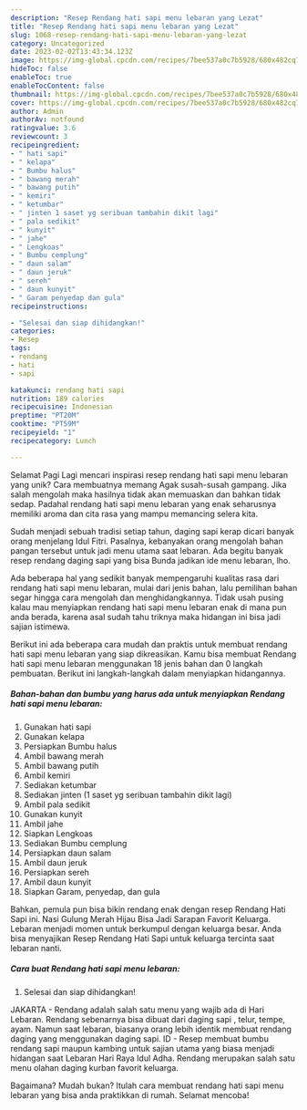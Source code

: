 ```yaml
---
description: "Resep Rendang hati sapi menu lebaran yang Lezat"
title: "Resep Rendang hati sapi menu lebaran yang Lezat"
slug: 1068-resep-rendang-hati-sapi-menu-lebaran-yang-lezat
category: Uncategorized
date: 2023-02-02T13:43:34.123Z
image: https://img-global.cpcdn.com/recipes/7bee537a0c7b5928/680x482cq70/rendang-hati-sapi-menu-lebaran-foto-resep-utama.jpg
hideToc: false
enableToc: true
enableTocContent: false
thumbnail: https://img-global.cpcdn.com/recipes/7bee537a0c7b5928/680x482cq70/rendang-hati-sapi-menu-lebaran-foto-resep-utama.jpg
cover: https://img-global.cpcdn.com/recipes/7bee537a0c7b5928/680x482cq70/rendang-hati-sapi-menu-lebaran-foto-resep-utama.jpg
author: Admin
authorAv: notfound
ratingvalue: 3.6
reviewcount: 3
recipeingredient:
- " hati sapi"
- " kelapa"
- " Bumbu halus"
- " bawang merah"
- " bawang putih"
- " kemiri"
- " ketumbar"
- " jinten 1 saset yg seribuan tambahin dikit lagi"
- " pala sedikit"
- " kunyit"
- " jahe"
- " Lengkoas"
- " Bumbu cemplung"
- " daun salam"
- " daun jeruk"
- " sereh"
- " daun kunyit"
- " Garam penyedap dan gula"
recipeinstructions:

- "Selesai dan siap dihidangkan!"
categories:
- Resep
tags:
- rendang
- hati
- sapi

katakunci: rendang hati sapi 
nutrition: 189 calories
recipecuisine: Indonesian
preptime: "PT20M"
cooktime: "PT59M"
recipeyield: "1"
recipecategory: Lunch

---
```



Selamat Pagi Lagi mencari inspirasi resep rendang hati sapi menu lebaran yang unik? Cara membuatnya memang Agak susah-susah gampang. Jika salah mengolah maka hasilnya tidak akan memuaskan dan bahkan tidak sedap. Padahal rendang hati sapi menu lebaran yang enak seharusnya memiliki aroma dan cita rasa yang mampu memancing selera kita.


Sudah menjadi sebuah tradisi setiap tahun, daging sapi kerap dicari banyak orang menjelang Idul Fitri. Pasalnya, kebanyakan orang mengolah bahan pangan tersebut untuk jadi menu utama saat lebaran. Ada begitu banyak resep rendang daging sapi yang bisa Bunda jadikan ide menu lebaran, lho.

Ada beberapa hal yang sedikit banyak mempengaruhi kualitas rasa dari rendang hati sapi menu lebaran, mulai dari jenis bahan, lalu pemilihan bahan segar hingga cara mengolah dan menghidangkannya. Tidak usah pusing kalau mau menyiapkan rendang hati sapi menu lebaran enak di mana pun anda berada, karena asal sudah tahu triknya maka hidangan ini bisa jadi sajian istimewa.


Berikut ini ada beberapa cara mudah dan praktis untuk membuat rendang hati sapi menu lebaran yang siap dikreasikan. Kamu bisa membuat Rendang hati sapi menu lebaran menggunakan 18 jenis bahan dan 0 langkah pembuatan. Berikut ini langkah-langkah dalam menyiapkan hidangannya.

<!--inarticleads1-->

##### Bahan-bahan dan bumbu yang harus ada untuk menyiapkan Rendang hati sapi menu lebaran:

1. Gunakan  hati sapi
1. Gunakan  kelapa
1. Persiapkan  Bumbu halus
1. Ambil  bawang merah
1. Ambil  bawang putih
1. Ambil  kemiri
1. Sediakan  ketumbar
1. Sediakan  jinten (1 saset yg seribuan tambahin dikit lagi)
1. Ambil  pala sedikit
1. Gunakan  kunyit
1. Ambil  jahe
1. Siapkan  Lengkoas
1. Sediakan  Bumbu cemplung
1. Persiapkan  daun salam
1. Ambil  daun jeruk
1. Persiapkan  sereh
1. Ambil  daun kunyit
1. Siapkan  Garam, penyedap, dan gula


Bahkan, pemula pun bisa bikin rendang enak dengan resep Rendang Hati Sapi ini. Nasi Gulung Merah Hijau Bisa Jadi Sarapan Favorit Keluarga. Lebaran menjadi momen untuk berkumpul dengan keluarga besar. Anda bisa menyajikan Resep Rendang Hati Sapi untuk keluarga tercinta saat lebaran nanti. 

<!--inarticleads2-->

##### Cara buat Rendang hati sapi menu lebaran:


1. Selesai dan siap dihidangkan!

JAKARTA - Rendang adalah salah satu menu yang wajib ada di Hari Lebaran. Rendang sebenarnya bisa dibuat dari daging sapi , telur, tempe, ayam. Namun saat lebaran, biasanya orang lebih identik membuat rendang daging yang menggunakan daging sapi. ID - Resep membuat bumbu rendang sapi maupun kambing untuk sajian utama yang biasa menjadi hidangan saat Lebaran Hari Raya Idul Adha. Rendang merupakan salah satu menu olahan daging kurban favorit keluarga. 

Bagaimana? Mudah bukan? Itulah cara membuat rendang hati sapi menu lebaran yang bisa anda praktikkan di rumah. Selamat mencoba!
